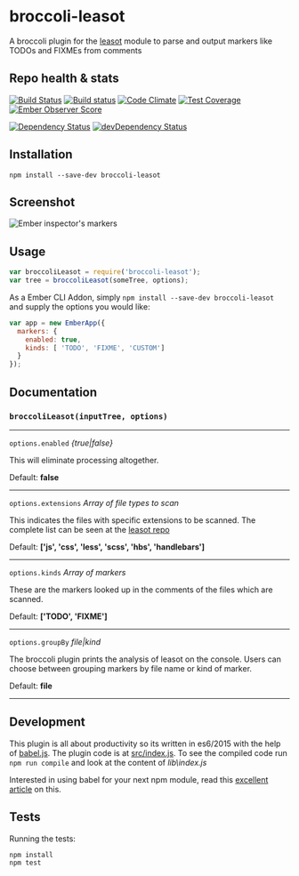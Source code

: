 broccoli-leasot 
=============

A broccoli plugin for the [leasot](https://github.com/pgilad/leasot) module to parse and output markers like TODOs and FIXMEs from comments

## Repo health & stats
[![Build Status](https://travis-ci.org/sivakumar-kailasam/broccoli-leasot.svg)](https://travis-ci.org/sivakumar-kailasam/broccoli-leasot) [![Build status](https://ci.appveyor.com/api/projects/status/a1bfeg0f9sx368yl?svg=true)](https://ci.appveyor.com/project/sivakumar-kailasam/broccoli-leasot)
 [![Code Climate](https://codeclimate.com/github/sivakumar-kailasam/broccoli-leasot/badges/gpa.svg)](https://codeclimate.com/github/sivakumar-kailasam/broccoli-leasot) [![Test Coverage](https://codeclimate.com/github/sivakumar-kailasam/broccoli-leasot/badges/coverage.svg)](https://codeclimate.com/github/sivakumar-kailasam/broccoli-leasot/coverage) [![Ember Observer Score](http://emberobserver.com/badges/broccoli-leasot.svg)](http://emberobserver.com/addons/broccoli-leasot)

[![Dependency Status](https://david-dm.org/sivakumar-kailasam/broccoli-leasot.svg)](https://david-dm.org/sivakumar-kailasam/broccoli-leasot) [![devDependency Status](https://david-dm.org/sivakumar-kailasam/broccoli-leasot/dev-status.svg)](https://david-dm.org/sivakumar-kailasam/broccoli-leasot#info=devDependencies) 

## Installation
`npm install --save-dev broccoli-leasot`

## Screenshot
![Ember inspector's markers](https://cloud.githubusercontent.com/assets/604117/9023570/7233674c-38be-11e5-9a71-36158e067be2.png)

## Usage

```js
var broccoliLeasot = require('broccoli-leasot');
var tree = broccoliLeasot(someTree, options);
```

As a Ember CLI Addon, simply `npm install --save-dev broccoli-leasot` and supply the options you would like:

```js
var app = new EmberApp({
  markers: {
    enabled: true,
    kinds: [ 'TODO', 'FIXME', 'CUSTOM']
  }
});
```

## Documentation

### `broccoliLeasot(inputTree, options)`

---

`options.enabled` *{true|false}*

This will eliminate processing altogether.

Default: **false**

---

`options.extensions` *Array of file types to scan*

This indicates the files with specific extensions to be scanned. The complete list can be seen at the [leasot repo](https://github.com/pgilad/leasot#supported-languages)

Default: **['js', 'css', 'less', 'scss', 'hbs', 'handlebars']**

---

`options.kinds` *Array of markers*

These are the markers looked up in the comments of the files which are scanned.

Default: **['TODO', 'FIXME']**

---

`options.groupBy` *file|kind*

The broccoli plugin prints the analysis of leasot on the console. Users can choose between grouping markers by file name or kind of marker.

Default: **file**

---


## Development
This plugin is all about productivity so its written in es6/2015 with the help of [babel.js](https://babeljs.io/). The plugin code is at [src/index.js](https://github.com/sivakumar-kailasam/broccoli-leasot/blob/master/src/index.js). To see the compiled code run `npm run compile` and look at the content of *lib\index.js*

Interested in using babel for your next npm module, read this [excellent article](http://mammal.io/articles/using-es6-today/) on this.


## Tests

Running the tests:

```
npm install
npm test
```
